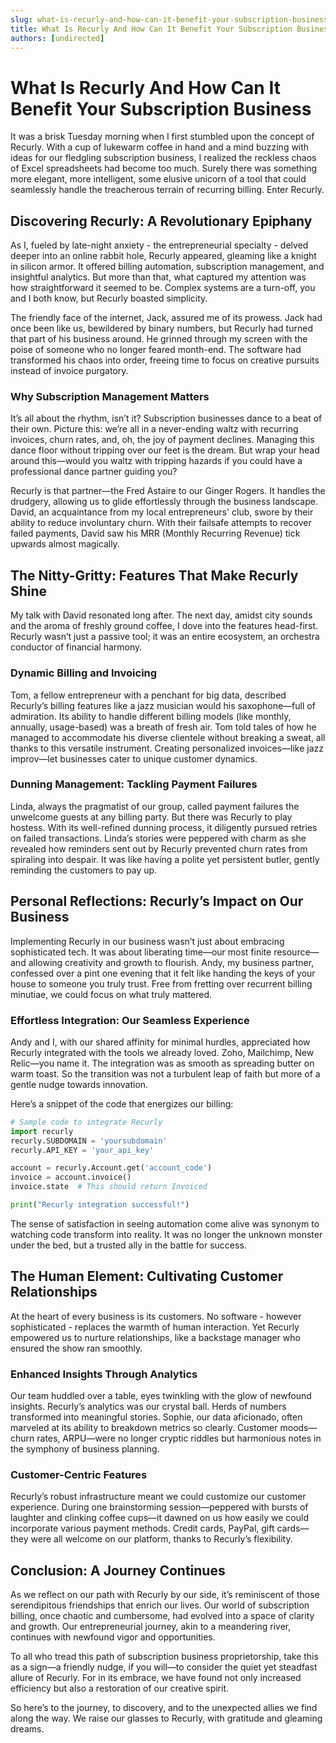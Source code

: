 ```yaml
---
slug: what-is-recurly-and-how-can-it-benefit-your-subscription-business
title: What Is Recurly And How Can It Benefit Your Subscription Business
authors: [undirected]
---
```



# What Is Recurly And How Can It Benefit Your Subscription Business

It was a brisk Tuesday morning when I first stumbled upon the concept of Recurly. With a cup of lukewarm coffee in hand and a mind buzzing with ideas for our fledgling subscription business, I realized the reckless chaos of Excel spreadsheets had become too much. Surely there was something more elegant, more intelligent, some elusive unicorn of a tool that could seamlessly handle the treacherous terrain of recurring billing. Enter Recurly. 

## Discovering Recurly: A Revolutionary Epiphany

As I, fueled by late-night anxiety - the entrepreneurial specialty - delved deeper into an online rabbit hole, Recurly appeared, gleaming like a knight in silicon armor. It offered billing automation, subscription management, and insightful analytics. But more than that, what captured my attention was how straightforward it seemed to be. Complex systems are a turn-off, you and I both know, but Recurly boasted simplicity.

The friendly face of the internet, Jack, assured me of its prowess. Jack had once been like us, bewildered by binary numbers, but Recurly had turned that part of his business around. He grinned through my screen with the poise of someone who no longer feared month-end. The software had transformed his chaos into order, freeing time to focus on creative pursuits instead of invoice purgatory.

### Why Subscription Management Matters

It’s all about the rhythm, isn’t it? Subscription businesses dance to a beat of their own. Picture this: we’re all in a never-ending waltz with recurring invoices, churn rates, and, oh, the joy of payment declines. Managing this dance floor without tripping over our feet is the dream. But wrap your head around this—would you waltz with tripping hazards if you could have a professional dance partner guiding you? 

Recurly is that partner—the Fred Astaire to our Ginger Rogers. It handles the drudgery, allowing us to glide effortlessly through the business landscape. David, an acquaintance from my local entrepreneurs' club, swore by their ability to reduce involuntary churn. With their failsafe attempts to recover failed payments, David saw his MRR (Monthly Recurring Revenue) tick upwards almost magically. 

## The Nitty-Gritty: Features That Make Recurly Shine

My talk with David resonated long after. The next day, amidst city sounds and the aroma of freshly ground coffee, I dove into the features head-first. Recurly wasn’t just a passive tool; it was an entire ecosystem, an orchestra conductor of financial harmony.

### Dynamic Billing and Invoicing

Tom, a fellow entrepreneur with a penchant for big data, described Recurly’s billing features like a jazz musician would his saxophone—full of admiration. Its ability to handle different billing models (like monthly, annually, usage-based) was a breath of fresh air. Tom told tales of how he managed to accommodate his diverse clientele without breaking a sweat, all thanks to this versatile instrument. Creating personalized invoices—like jazz improv—let businesses cater to unique customer dynamics. 

### Dunning Management: Tackling Payment Failures

Linda, always the pragmatist of our group, called payment failures the unwelcome guests at any billing party. But there was Recurly to play hostess. With its well-refined dunning process, it diligently pursued retries on failed transactions. Linda’s stories were peppered with charm as she revealed how reminders sent out by Recurly prevented churn rates from spiraling into despair. It was like having a polite yet persistent butler, gently reminding the customers to pay up.

## Personal Reflections: Recurly’s Impact on Our Business

Implementing Recurly in our business wasn’t just about embracing sophisticated tech. It was about liberating time—our most finite resource—and allowing creativity and growth to flourish. Andy, my business partner, confessed over a pint one evening that it felt like handing the keys of your house to someone you truly trust. Free from fretting over recurrent billing minutiae, we could focus on what truly mattered.

### Effortless Integration: Our Seamless Experience

Andy and I, with our shared affinity for minimal hurdles, appreciated how Recurly integrated with the tools we already loved. Zoho, Mailchimp, New Relic—you name it. The integration was as smooth as spreading butter on warm toast. So the transition was not a turbulent leap of faith but more of a gentle nudge towards innovation.

Here’s a snippet of the code that energizes our billing:

```python
# Sample code to integrate Recurly
import recurly
recurly.SUBDOMAIN = 'yoursubdomain'
recurly.API_KEY = 'your_api_key'

account = recurly.Account.get('account_code')
invoice = account.invoice()
invoice.state  # This should return Invoiced

print("Recurly integration successful!")
```

The sense of satisfaction in seeing automation come alive was synonym to watching code transform into reality. It was no longer the unknown monster under the bed, but a trusted ally in the battle for success.

## The Human Element: Cultivating Customer Relationships

At the heart of every business is its customers. No software - however sophisticated - replaces the warmth of human interaction. Yet Recurly empowered us to nurture relationships, like a backstage manager who ensured the show ran smoothly. 

### Enhanced Insights Through Analytics

Our team huddled over a table, eyes twinkling with the glow of newfound insights. Recurly’s analytics was our crystal ball. Herds of numbers transformed into meaningful stories. Sophie, our data aficionado, often marveled at its ability to breakdown metrics so clearly. Customer moods—churn rates, ARPU—were no longer cryptic riddles but harmonious notes in the symphony of business planning.

### Customer-Centric Features

Recurly’s robust infrastructure meant we could customize our customer experience. During one brainstorming session—peppered with bursts of laughter and clinking coffee cups—it dawned on us how easily we could incorporate various payment methods. Credit cards, PayPal, gift cards—they were all welcome on our platform, thanks to Recurly’s flexibility.

## Conclusion: A Journey Continues

As we reflect on our path with Recurly by our side, it’s reminiscent of those serendipitous friendships that enrich our lives. Our world of subscription billing, once chaotic and cumbersome, had evolved into a space of clarity and growth. Our entrepreneurial journey, akin to a meandering river, continues with newfound vigor and opportunities.

To all who tread this path of subscription business proprietorship, take this as a sign—a friendly nudge, if you will—to consider the quiet yet steadfast allure of Recurly. For in its embrace, we have found not only increased efficiency but also a restoration of our creative spirit. 

So here’s to the journey, to discovery, and to the unexpected allies we find along the way. We raise our glasses to Recurly, with gratitude and gleaming dreams.